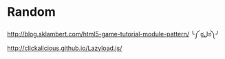 Random
======
http://blog.sklambert.com/html5-game-tutorial-module-pattern/
╰༼ ಠل͟ಠ༽╯
http://clickalicious.github.io/Lazyload.js/